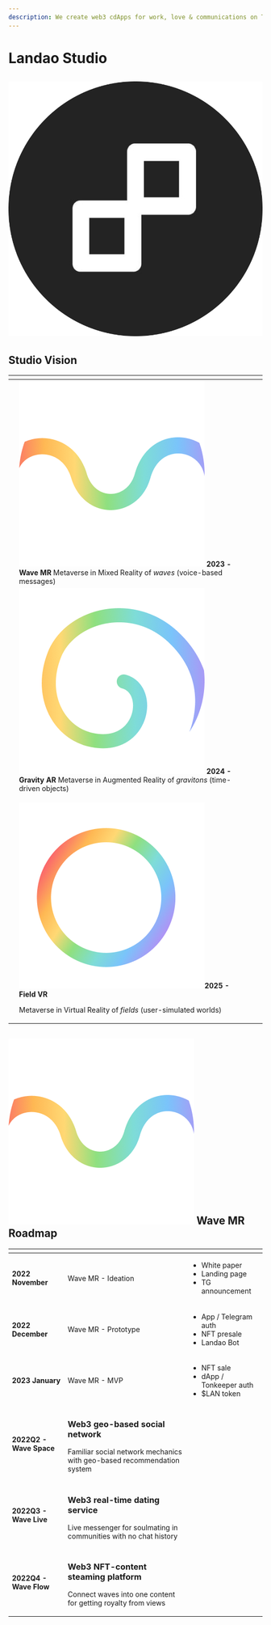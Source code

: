 ```yaml
---
description: We create web3 cdApps for work, love & communications on TON-blockchain
---
```


# Landao Studio

## ![](../.gitbook/assets/telegram-cloud-document-2-5204222910629160424.jpg)

## Studio Vision

<table data-view="cards"><thead><tr><th></th><th></th><th></th><th data-hidden data-card-cover data-type="files"></th></tr></thead><tbody><tr><td></td><td><strong></strong><img src="../.gitbook/assets/telegram-cloud-document-2-5197520528264407570 (1).jpg" alt="" data-size="line"> <strong>2023 -</strong> <strong>Wave MR</strong> Metaverse in Mixed Reality of <em>waves</em> (voice-based messages)</td><td></td><td></td></tr><tr><td></td><td><strong></strong><img src="../.gitbook/assets/telegram-cloud-document-2-5197520528264407569.jpg" alt="" data-size="line"> <strong>2024 - Gravity AR</strong> Metaverse in Augmented Reality of <em>gravitons</em> (time-driven objects)</td><td></td><td></td></tr><tr><td></td><td><p><strong></strong><img src="../.gitbook/assets/telegram-cloud-document-2-5197520528264407568.jpg" alt="" data-size="line"><strong>2025 - Field VR</strong></p><p>Metaverse in Virtual Reality of <em>fields</em> (user-simulated worlds)</p></td><td></td><td></td></tr></tbody></table>

## <img src="../.gitbook/assets/telegram-cloud-document-2-5197520528264407570 (1).jpg" alt="" data-size="line"> Wave MR Roadmap

<table data-view="cards"><thead><tr><th></th><th></th><th></th></tr></thead><tbody><tr><td><strong>2022 November</strong></td><td>Wave MR <strong></strong> - Ideation</td><td><ul><li>White paper</li><li>Landing page</li><li>TG announcement</li></ul></td></tr><tr><td><strong>2022 December</strong></td><td>Wave MR <strong></strong> - Prototype</td><td><ul><li>App / Telegram auth</li><li>NFT presale</li><li>Landao Bot</li></ul></td></tr><tr><td><strong>2023 January</strong></td><td>Wave MR - MVP</td><td><ul><li>NFT sale</li><li>dApp / Tonkeeper auth</li><li>$LAN token</li></ul></td></tr><tr><td><strong>2022Q2 - Wave Space</strong></td><td><h3 id="geo-based-social-network-in-web3">Web3 geo-based social network</h3><p>Familiar social network mechanics with geo-based recommendation system</p></td><td></td></tr><tr><td><strong>2022Q3 - Wave Live</strong></td><td><h3 id="real-time-dating-service-in-web3">Web3 real-time dating service</h3><p>Live messenger for soulmating in communities with no chat history</p></td><td></td></tr><tr><td><strong>2022Q4 - Wave Flow</strong></td><td><h3 id="nft-content-steaming-platform-in-web3">Web3 NFT-content steaming platform</h3><p>Connect waves into one content for getting royalty from views</p></td><td></td></tr></tbody></table>
